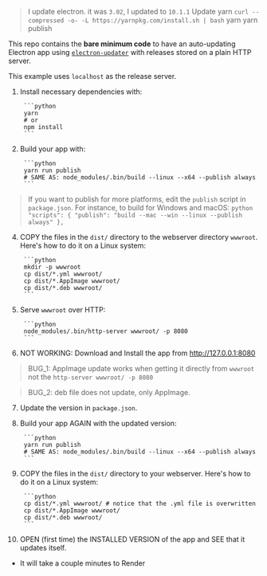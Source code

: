 > I update electron. it was `3.02`, I updated to `10.1.1`
> Update yarn `curl --compressed -o- -L https://yarnpkg.com/install.sh | bash`
> yarn
> yarn publish

This repo contains the **bare minimum code** to have an auto-updating Electron app using [`electron-updater`](https://github.com/electron-userland/electron-builder/tree/master/packages/electron-updater) with releases stored on a plain HTTP server.

This example uses `localhost` as the release server.

1. Install necessary dependencies with:

        ```python
        yarn
        # or
        npm install
        ```

2. Build your app with:

        ```python
        yarn run publish 
        # SAME AS: node_modules/.bin/build --linux --x64 --publish always
        ```

> If you want to publish for more platforms, edit the `publish` script in `package.json`.  For instance, to build for Windows and macOS:
        ```python
        "scripts": {
                "publish": "build --mac --win --linux --publish always"
        },
        ```
4. COPY the files in the `dist/` directory to the webserver directory `wwwroot`.  Here's how to do it on a Linux system:

        ```python
        mkdir -p wwwroot
        cp dist/*.yml wwwroot/
        cp dist/*.AppImage wwwroot/
        cp dist/*.deb wwwroot/
        ```

5. Serve `wwwroot` over HTTP:

        ```python
        node_modules/.bin/http-server wwwroot/ -p 8080
        ```

6. NOT WORKING: Download and Install the app from <http://127.0.0.1:8080>
> BUG_1: AppImage update works when getting it directly from `wwwroot` not the `http-server wwwroot/ -p 8080`

> BUG_2: deb file does not update, only AppImage.

7. Update the version in `package.json`.

8. Build your app AGAIN with the updated version:

        ```python
        yarn run publish 
        # SAME AS: node_modules/.bin/build --linux --x64 --publish always
        ```

9. COPY the files in the `dist/` directory to your webserver.  Here's how to do it on a Linux system:

        ```python
        cp dist/*.yml wwwroot/ # notice that the .yml file is overwritten
        cp dist/*.AppImage wwwroot/
        cp dist/*.deb wwwroot/
        ```

10. OPEN (first time) the INSTALLED VERSION of the app and SEE that it updates itself.
- It will take a couple minutes to Render
